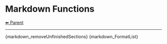 # Markdown Functions

<!-- TEMPLATE header 2 -->
[⬅ Parent ](../)
<hr />

{markdown_removeUnfinishedSections}
{markdown_FormatList}
